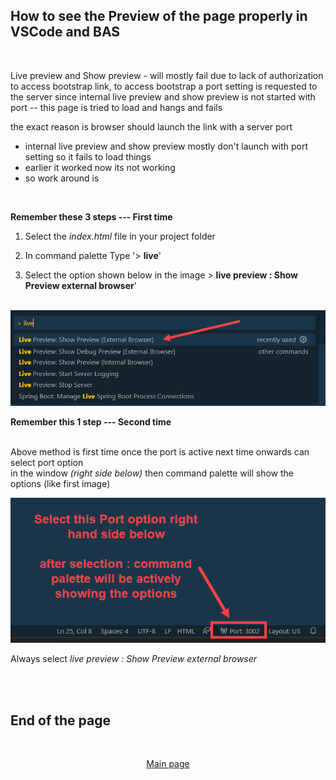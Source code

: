 </br></br>

## How to see the Preview of the page properly in VSCode and BAS

</br>

Live preview and Show preview - will mostly fail due to lack of authorization to access bootstrap link, to access bootstrap a port setting is requested to the server since internal live preview and show preview is not started with port -- this page is tried to load and hangs and fails

the exact reason is browser should launch the link with a server port 
- internal live preview and show preview mostly don't launch with port setting so it fails to load things 
- earlier it worked now its not working
- so work around is

</br>

**Remember these 3 steps --- First time**

1. Select the *index.html* file in your project folder

2. In command palette Type '> **live**' 

3. Select the option shown below in the image > **live preview : Show Preview external browser**' 

</br>

<img src="./files/ui5e8_1.png" >

</br>

**Remember this 1 step --- Second time**

</br> Above method is first time once the port is active next time onwards can select port option 
</br> in the window *(right side below)* then command palette will show the options (like first image) 
</br> 

<img src="./files/ui5e8_2.png" >

</br>

Always select *live preview : Show Preview external browser*

</br></br>

## End of the page
</br>
<p align="center"> <a href="https://github.com/Octavius-Dante/Arthelais/tree/main"> Main page </a> </p>

<!-- - [x] <a href="https://github.com/Octavius-Dante/Arthelais/tree/main/ex_38"> Exercise 38-Fiori Elements Basics</a> -->
</br></br>
